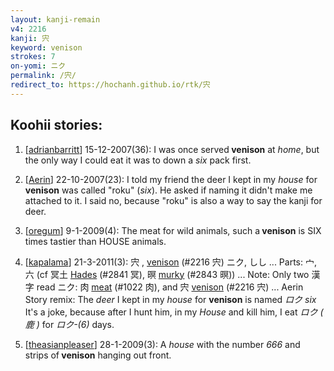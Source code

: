 ```yaml
---
layout: kanji-remain
v4: 2216
kanji: 宍
keyword: venison
strokes: 7
on-yomi: ニク
permalink: /宍/
redirect_to: https://hochanh.github.io/rtk/宍
---
```


## Koohii stories: 

1) [<a href="http://kanji.koohii.com/profile/adrianbarritt">adrianbarritt</a>] 15-12-2007(36): I was once served<strong> venison</strong> at <em>home</em>, but the only way I could eat it was to down a <em>six</em> pack first.

2) [<a href="http://kanji.koohii.com/profile/Aerin">Aerin</a>] 22-10-2007(23): I told my friend the deer I kept in my <em>house</em> for<strong> venison</strong> was called &quot;roku&quot; (<em>six</em>). He asked if naming it didn&#039;t make me attached to it. I said no, because &quot;roku&quot; is also a way to say the kanji for deer.

3) [<a href="http://kanji.koohii.com/profile/oregum">oregum</a>] 9-1-2009(4): The meat for wild animals, such a<strong> venison</strong> is SIX times tastier than HOUSE animals.

4) [<a href="http://kanji.koohii.com/profile/kapalama">kapalama</a>] 21-3-2011(3): 宍 , <a href="../v4/2216.html">venison</a> (#2216 宍) ニク, しし ... Parts: 宀, 六 (cf 冥土 <a href="../v4/2841.html">Hades</a> (#2841 冥), 暝 <a href="../v4/2843.html">murky</a> (#2843 暝)) ... Note: Only two 漢字 read ニク: 肉 <a href="../v4/1022.html">meat</a> (#1022 肉), and 宍 <a href="../v4/2216.html">venison</a> (#2216 宍) ... Aerin Story remix: The <em>deer</em> I kept in my <em>house</em> for <strong>venison</strong> is named <em>ロク six</em> It&#039;s a joke, because after I hunt him, in my <em>House</em> and kill him, I eat <em>ロク ( 鹿 )</em> for <em>ロク-(6)</em> days.

5) [<a href="http://kanji.koohii.com/profile/theasianpleaser">theasianpleaser</a>] 28-1-2009(3): A <em>house</em> with the number <em>666</em> and strips of<strong> venison</strong> hanging out front.

